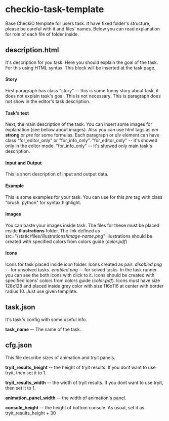 checkio-task-template
=====================

Base CheckiO template for users task.
It have fixed folder's structure, please be careful with it and files' names.
Below you can read explanation for role of each file of folder inside.

description.html
----------------

It's description for you task. Here you should explain the goal of the task.
For this using HTML syntax. This block will be inserted at the task page.

#### Story
First paragraph has class "story" -- this is some funny story about task, it does not explain task's goal.
This is not necessary. This is paragraph does not show in the editor's task description.

#### Task's text
Next, the main description of the task. You can insert some images 
for explanation (see bellow about images). Also you can use html tags as *em* **strong** or *pre* for some formulas.
Each paragraph or *div* element can have class "for_editor_only" or "for_info_only".
"for_editor_only" -- it's showed only in the editor mode.
"for_info_only" -- it's showed only main task's description.

#### Input and Output
This is short description of input and output data.

#### Example
This is some examples for your task. You can use for this *pre* tag with class "brush: python" for syntax highlight.

#### Images
You can paste your images inside task. The files for these must be placed inside **illustrations** folder.
The link defined as src="/static/files/illustrations/*image-name.png*"
Illustrations should be created with specified colors from colors guide (*color.pdf*)

#### Icons
Icons for task placed inside *icon* folder. Icons created as pair:
*disabled.png* -- for unsolved tasks.
*enabled.png* -- for solved tasks.
In the task runner you can see the both icons with click to it.
Icons should be created with specified icons' colors from colors guide (*color.pdf*).
Icons must have size 128x128 and placed inside grey color with size 116x116 at center with border radius 10.
Just use given template.

task.json
---------
It's task's config with some useful info.

**task_name** -- The name of the task.

cfg.json
--------
This file describe sizes of animation and tryit panels.

**tryit\_results\_height** -- the height of tryit results. If you dont want to use tryit, then set it to 1.

**tryit\_results\_width**  -- the width of tryit results. If you dont want to use tryit, then set it to 1.

**animation\_panel\_width**  -- the width of animation's panel.

**console\_height** -- the height of bottom console. As usual, set it as tryit_results_height + 30

